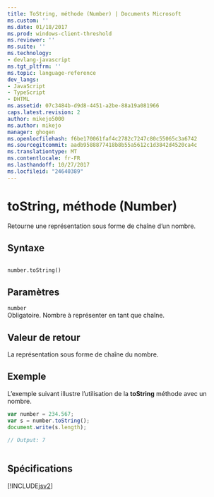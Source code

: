 ```yaml
---
title: ToString, méthode (Number) | Documents Microsoft
ms.custom: ''
ms.date: 01/18/2017
ms.prod: windows-client-threshold
ms.reviewer: ''
ms.suite: ''
ms.technology:
- devlang-javascript
ms.tgt_pltfrm: ''
ms.topic: language-reference
dev_langs:
- JavaScript
- TypeScript
- DHTML
ms.assetid: 07c3484b-d9d8-4451-a2be-88a19a081966
caps.latest.revision: 2
author: mikejo5000
ms.author: mikejo
manager: ghogen
ms.openlocfilehash: f6be170061faf4c2782c7247c80c55065c3a6742
ms.sourcegitcommit: aadb9588877418b8b55a5612c1d3842d4520ca4c
ms.translationtype: MT
ms.contentlocale: fr-FR
ms.lasthandoff: 10/27/2017
ms.locfileid: "24640389"
---
```

# <a name="tostring-method-number"></a>toString, méthode (Number)
Retourne une représentation sous forme de chaîne d’un nombre.  
  
## <a name="syntax"></a>Syntaxe  
  
```  
  
number.toString()  
```  
  
## <a name="parameters"></a>Paramètres  
 `number`  
 Obligatoire. Nombre à représenter en tant que chaîne.  
  
## <a name="return-value"></a>Valeur de retour  
 La représentation sous forme de chaîne du nombre.  
  
## <a name="example"></a>Exemple  
 L’exemple suivant illustre l’utilisation de la **toString** méthode avec un nombre.  
  
```JavaScript  
var number = 234.567;  
var s = number.toString();  
document.write(s.length);  
  
// Output: 7  
  
```  
  
## <a name="requirements"></a>Spécifications  
 [!INCLUDE[jsv2](../../javascript/reference/includes/jsv2-md.md)]